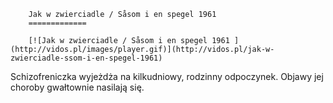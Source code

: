 
        Jak w zwierciadle / Såsom i en spegel 1961 
        =============
        
        [![Jak w zwierciadle / Såsom i en spegel 1961 ](http://vidos.pl/images/player.gif)](http://vidos.pl/jak-w-zwierciadle-ssom-i-en-spegel-1961)
        
        
 Schizofreniczka wyjeżdża na kilkudniowy, rodzinny odpoczynek. Objawy jej choroby gwałtownie nasilają się.
    